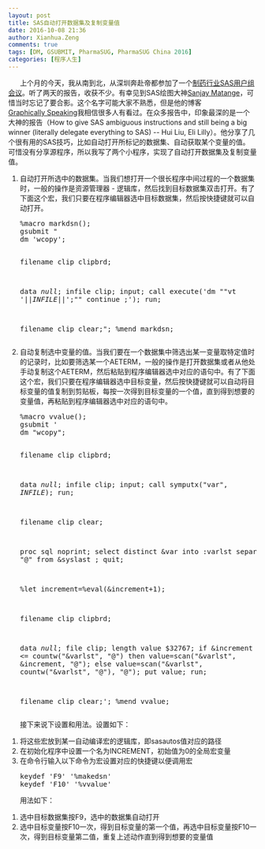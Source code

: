 ```yaml
---
layout: post
title: SAS自动打开数据集及复制变量值
date: 2016-10-08 21:36
author: Xianhua.Zeng
comments: true
tags: [DM, GSUBMIT, PharmaSUG, PharmaSUG China 2016]
categories: [程序人生]
---
```

<p>      上个月的今天，我从南到北，从深圳奔赴帝都参加了一个<span style="text-decoration: underline;"><a href="http://www.pharmasug.org/" target="_blank">制药行业SAS用户组会议</a></span>。听了两天的报告，收获不少。有幸见到SAS绘图大神<a href="https://support.sas.com/publishing/authors/matange.html" target="_blank"><span style="text-decoration: underline;">Sanjay Matange</span></a>，可惜当时忘记了要合影。这个名字可能大家不熟悉，但是他的博客<a href="http://blogs.sas.com/content/graphicallyspeaking/" target="_blank"><span style="text-decoration: underline;">Graphically Speaking</span></a>我相信很多人有看过。在众多报告中，印象最深的是一个大神的报告（How to give SAS ambiguous instructions and still being a big winner (literally delegate everything to SAS) -- Hui Liu, Eli Lilly）。<!--more-->他分享了几个很有用的SAS技巧，比如自动打开所标记的数据集、自动获取某个变量的值。<br />
 可惜没有分享源程序，所以我写了两个小程序，实现了自动打开数据集及复制变量值。</p>
<ol>
	<li>自动打开所选中的数据集。当我们想打开一个很长程序中间过程的一个数据集时，一般的操作是资源管理器 - 逻辑库，然后找到目标数据集双击打开。有了下面这个宏，我们只要在程序编辑器选中目标数据集，然后按快捷键就可以自动打开。
<pre lang="SAS">%macro markdsn();
gsubmit "
dm 'wcopy';

filename clip clipbrd;

data _null_;
   infile clip;
   input;
   call execute('dm ""vt '||_INFILE_||';"" continue ;');
run;

filename clip clear;";
%mend markdsn;</pre>
</li>
	<li>自动复制选中变量的值。当我们要在一个数据集中筛选出某一变量取特定值时的记录时，比如要筛选某一个AETERM，一般的操作是打开数据集或者从他处手动复制这个AETERM，然后粘贴到程序编辑器选中对应的语句中。有了下面这个宏，我们只要在程序编辑器选中目标变量，然后按快捷键就可以自动将目标变量的值复制到剪贴板，每按一次得到目标变量的一个值，直到得到想要的变量值，再粘贴到程序编辑器选中对应的语句中。
<pre lang="SAS">%macro vvalue();
gsubmit '
dm "wcopy";

filename clip clipbrd;

data _null_;
   infile clip;
   input;
   call symputx("var", _INFILE_);
run;

filename clip clear;

proc sql noprint;
    select distinct &amp;var into :varlst separated by "@"
    from &amp;syslast
    ;
quit;

%let increment=%eval(&amp;increment+1);

filename clip clipbrd;

data _null_;
    file clip;
    length value $32767;
	if &amp;increment &lt;= countw("&amp;varlst", "@") then value=scan("&amp;varlst", &amp;increment, "@");
	else value=scan("&amp;varlst", countw("&amp;varlst", "@"), "@");
    put value;
run;

filename clip clear;';
%mend vvalue;</pre>
</li>
</ol>
<p>      接下来说下设置和用法。设置如下：</p>
<ol>
	<li>将这些宏放到某一自动编译宏的逻辑库，即sasautos值对应的路径</li>
	<li>在初始化程序中设置一个名为INCREMENT，初始值为0的全局宏变量</li>
	<li>在命令行输入以下命令为宏设置对应的快捷键以便调用宏
<pre lang="sas" line="" file="" colla="+">keydef 'F9' '%makedsn'
keydef 'F10' '%vvalue'</pre>
</li>
</ol>
<p>      用法如下：</p>
<ol>
	<li>选中目标数据集按F9，选中的数据集自动打开</li>
	<li>选中目标变量按F10一次，得到目标变量的第一个值，再选中目标变量按F10一次，得到目标变量第二值，重复上述动作直到得到想要的变量值</li>
</ol>
